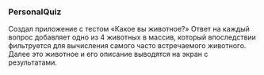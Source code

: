 ### PersonalQuiz
Создал приложение с тестом «Какое вы животное?» Ответ на каждый вопрос добавляет одно из 4 животных в массив, который впоследствии фильтруется для вычисления самого часто встречаемого животного. Далее это животное и его описание выводятся на экран с результатами.


